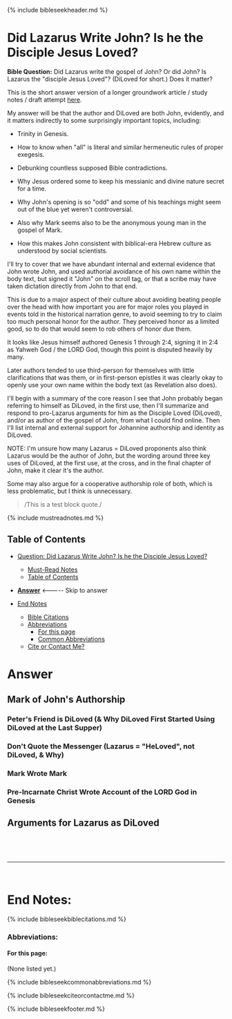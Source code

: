 {% include bibleseekheader.md %}
# Did Lazarus Write John? Is he the Disciple Jesus Loved?

**Bible Question:** Did Lazarus write the gospel of John? Or did John? Is Lazarus the "disciple Jesus Loved"? (DiLoved for short.) Does it matter?

This is the short answer version of a longer groundwork article / study notes / draft attempt [here](DidLazarusWriteJohn).

My answer will be that the author and DiLoved are both John, evidently, and it matters indirectly to some surprisingly important topics, including:

- Trinity in Genesis.

- How to know when "all" is literal and similar hermeneutic rules of proper exegesis.

- Debunking countless supposed Bible contradictions.

- Why Jesus ordered some to keep his messianic and divine nature secret for a time.

- Why John's opening is so "odd" and some of his teachings might seem out of the blue yet weren't controversial.

- Also why Mark seems also to be the anonymous young man in the gospel of Mark.

- How this makes John consistent with biblical-era Hebrew culture as understood by social scientists.

I'll try to cover that we have abundant internal and external evidence that John wrote John, and used authorial avoidance of his own name within the body text, but signed it "John" on the scroll tag, or that a scribe may have taken dictation directly from John to that end.

This is due to a major aspect of their culture about avoiding beating people over the head with how important you are for major roles you played in events told in the historical narration genre, to avoid seeming to try to claim too much personal honor for the author. They perceived honor as a limited good, so to do that would seem to rob others of honor due them.

It looks like Jesus himself authored Genesis 1 through 2:4, signing it in 2:4 as Yahweh God / the LORD God, though this point is disputed heavily by many.

Later authors tended to use third-person for themselves with little clarifications that was them, or in first-person epistles it was clearly okay to openly use your own name within the body text (as Revelation also does).

I'll begin with a summary of the core reason I see that John probably began referring to himself as DiLoved, in the first use, then I'll summarize and respond to pro-Lazarus arguments for him as the Disciple Loved (DiLoved), and/or as author of the gospel of John, from what I could find online. Then I'll list internal and external support for Johannine authorship and identity as DiLoved.

NOTE: I'm unsure how many Lazarus = DiLoved proponents also think Lazarus would be the author of John, but the wording around three key uses of DiLoved, at the first use, at the cross, and in the final chapter of John, make it clear it's the author.

Some may also argue for a cooperative authorship role of both, which is less problematic, but I think is unnecessary.

> /This is a test block quote./

{% include mustreadnotes.md %}

## Table of Contents
- [Question: Did Lazarus Write John? Is he the Disciple Jesus Loved?](#did-lazarus-write-john-is-he-the-disciple-jesus-loved)
  - [Must-Read Notes](#must-read-notes)
  - [Table of Contents](#table-of-contents)
- [**Answer**](#answer) <----- Skip to answer

- [End Notes](#end-notes)
  - [Bible Citations](#bible-citations)
  - [Abbreviations](#abbreviations)
    - [For this page](#for-this-page)
    - [Common Abbreviations](#common-abbreviations)
  - [Cite or Contact Me?](#cite-or-contact-me)


# Answer
## Mark of John's Authorship
### Peter's Friend is DiLoved (& Why DiLoved First Started Using DiLoved at the Last Supper)



### Don't Quote the Messenger (Lazarus = "HeLoved", not DiLoved, & Why)



### Mark Wrote Mark



### Pre-Incarnate Christ Wrote Account of the LORD God in Genesis



## Arguments for Lazarus as DiLoved

##


<br>
<br>

---

<br>

# End Notes:

{% include bibleseekbiblecitations.md %}

### Abbreviations:

#### For this page:

(None listed yet.)

{% include bibleseekcommonabbreviations.md %}

{% include bibleseekciteorcontactme.md %}

{% include bibleseekfooter.md %}
